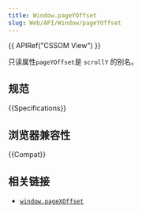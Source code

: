 ```yaml
---
title: Window.pageYOffset
slug: Web/API/Window/pageYOffset
---
```

{{ APIRef("CSSOM View") }}

只读属性`pageYOffset`是 `scrollY` 的别名。

## 规范

{{Specifications}}

## 浏览器兼容性

{{Compat}}

## 相关链接

- [`window.pageXOffset`](/zh-CN/docs/Web/API/Window/pageXOffset)
